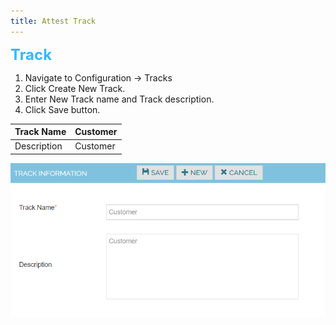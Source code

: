 ```yaml
---
title: Attest Track
---
```


<span style="color: #33B8FF;font-size: 1.5rem;font-weight: bold;">Track</span>


1. Navigate to Configuration -> Tracks
2. Click Create New Track.
3. Enter New Track name and Track description.
4. Click Save button.


| Track Name    | Customer    |
|---------------|-------------|
|Description    | Customer  |

![Attest Track](./track.png)





